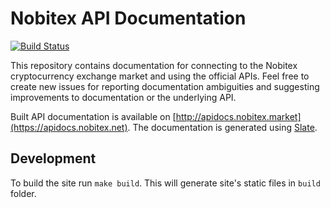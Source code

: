 # Nobitex API Documentation
[![Build Status](https://travis-ci.com/nobitex/docs-api.svg?branch=master)](https://travis-ci.com/nobitex/docs-api)

This repository contains documentation for connecting to the Nobitex cryptocurrency exchange market and using the
official APIs. Feel free to create new issues for reporting documentation ambiguities and suggesting
improvements to documentation or the underlying API.

Built API documentation is available on [http://apidocs.nobitex.market](https://apidocs.nobitex.net).
The documentation is generated using [Slate](https://github.com/lord/slate).

## Development
To build the site run `make build`. This will generate site's static files in `build` folder.
